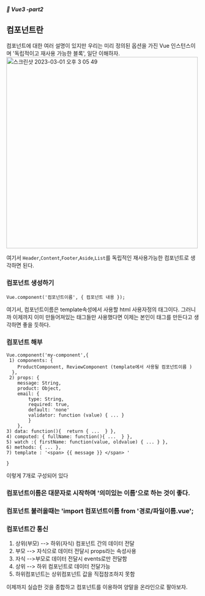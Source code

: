 ##### :cactus: Vue3 -part2

## 컴포넌트란
컴포넌트에 대한 여러 설명이 있지만 우리는 미리 정의된 옵션을 가진 Vue 인스턴스이며 '독립적이고 재사용 가능한 블록', 일단 이해하자.  
<img width="500" alt="스크린샷 2023-03-01 오후 3 05 49" src="https://user-images.githubusercontent.com/48478079/222058461-95eed3d6-8ebc-4e83-ad8d-ba7bb1e0c69c.png">

여기서 ``` Header ```,``` Content ```,``` Footer ```,``` Aside ```,``` List ```를 독립적인 재사용가능한 컴포넌트로 생각하면 된다.


### 컴포넌트 생성하기
```
Vue.component('컴포넌트이름', { 컴포넌트 내용 }); 
```
여기서, 컴포넌트이름은 template속성에서 사용할 html 사용자정의 태그이다. 그러니까 이제까지 이미 만들어져있는 태그들만 사용했다면 이제는 본인이 태그를 만든다고 생각하면 좋을 듯하다.

### 컴포넌트 해부
```
Vue.component('my-component',{
 1) components: {
    ProductComponent, ReviewComponent (template에서 사용될 컴포넌트이름 )
  },
 2) props: {
    message: String,
    product: Object,
    email: {
        type: String,
        required: true,
        default: 'none'
        validator: function (value) { ... }
        }
    },
3) data: function(){  return { ...  } },
4) computed: { fullName: function(){ ...  } },
5) watch :{ firstName: function(value, oldvalue) { ... } },
6) methods: { ... },
7) template : '<span> {{ message }} </span> '

}

```
이렇게 7개로 구성되어 있다

### 컴포넌트이름은 대문자로 시작하며 '의미있는 이름'으로 하는 것이 좋다.   
### 컴포넌트 불러올때는  'import 컴포넌트이름 from '경로/파일이름.vue';


### 컴포넌트간 통신
1. 상위(부모) --> 하위(자식) 컴포넌트 간의 데이터 전달
2. 부모 -->  자식으로 데이터 전달시 props라는 속성사용
3. 자식 -->부모로 데이터 전달시 events로만 전달함
4. 상위 --> 하위 컴포넌트로 데이터 전달가능
5. 하위컴포넌트는 상위컴포넌트 값을 직접참조하지 못함

이제까지 실습한 것을 종합하고 컴포넌트를 이용하여 양말을 온라인으로 팔아보자. 
